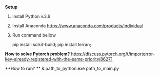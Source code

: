 **Setup**
1. Install Python v.3.9
2. Install Anaconda https://www.anaconda.com/products/individual
3. Run command bellow

   pip install scikit-build;
   pip install terran;

**How to solve Pytorch problem?**
https://discuss.pytorch.org/t/importerror-key-already-registered-with-the-same-priority/86271

**How to run? **
& path_to_python.exe path_to_main.py
